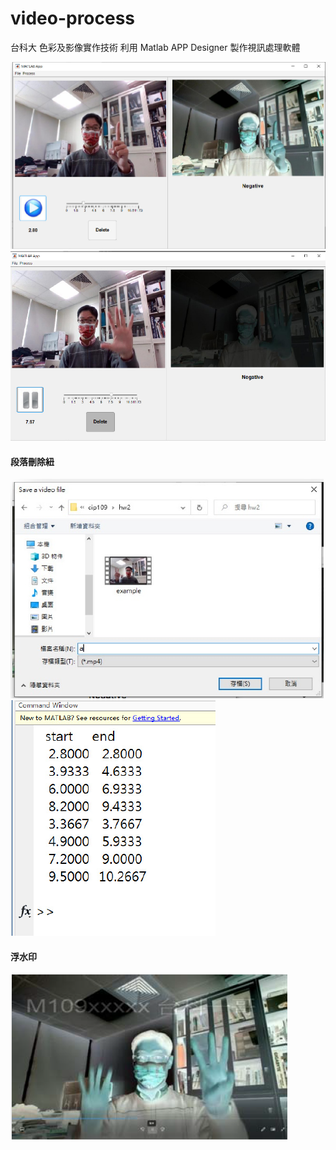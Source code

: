 # video-process
台科大 色彩及影像實作技術 利用 Matlab APP Designer 製作視訊處理軟體

![](https://github.com/naiyu0609/video-process/blob/main/1.PNG)
![](https://github.com/naiyu0609/video-process/blob/main/2.PNG)

#### 段落刪除紐
![](https://github.com/naiyu0609/video-process/blob/main/3.PNG)
![](https://github.com/naiyu0609/video-process/blob/main/4.PNG)

#### 浮水印
![](https://github.com/naiyu0609/video-process/blob/main/5.PNG)

